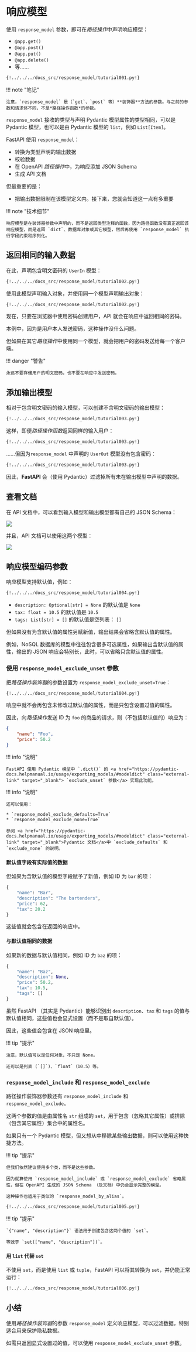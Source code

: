# 响应模型

使用 `response_model` 参数，即可在*路径操作*中声明响应模型：

* `@app.get()`
* `@app.post()`
* `@app.put()`
* `@app.delete()`
* 等……

```Python hl_lines="17"
{!../../../docs_src/response_model/tutorial001.py!}
```

!!! note "笔记"

    注意，`response_model` 是（`get`、`post` 等）**装饰器**方法的参数。与之前的参数和请求体不同，不是*路径操作函数*的参数。

`response_model` 接收的类型与声明 Pydantic 模型属性的类型相同，可以是 Pydantic 模型，也可以是由 Pydantic 模型的 `list`，例如 `List[Item]`。

FastAPI 使用 `response_model`：

* 转换为类型声明的输出数据
* 校验数据
* 在 OpenAPI *路径操作*中，为响应添加 JSON Schema
* 生成 API 文档

但最重要的是：

* 把输出数据限制在该模型定义内。接下来，您就会知道这一点有多重要

!!! note "技术细节"

    响应模型是在装饰器参数中声明的，而不是返回类型注释的函数，因为路径函数没有真正返回该响应模型，而是返回 `dict`、数据库对象或其它模型，然后再使用 `response_model` 执行字段约束和序列化。

## 返回相同的输入数据

在此，声明包含明文密码的 `UserIn` 模型：

```Python hl_lines="9  11"
{!../../../docs_src/response_model/tutorial002.py!}
```

使用此模型声明输入对象，并使用同一个模型声明输出对象：

```Python hl_lines="17-18"
{!../../../docs_src/response_model/tutorial002.py!}
```

现在，只要在浏览器中使用密码创建用户，API 就会在响应中返回相同的密码。

本例中，因为是用户本人发送密码，这种操作没什么问题。

但如果在其它*路径操作*中使用同一个模型，就会把用户的密码发送给每一个客户端。

!!! danger "警告"

    永远不要存储用户的明文密码，也不要在响应中发送密码。

## 添加输出模型

相对于包含明文密码的输入模型，可以创建不含明文密码的输出模型：

```Python hl_lines="9  11  16"
{!../../../docs_src/response_model/tutorial003.py!}
```

这样，即便*路径操作函数*返回同样的输入用户：

```Python hl_lines="24"
{!../../../docs_src/response_model/tutorial003.py!}
```

……但因为`response_model` 中声明的 `UserOut` 模型没有包含密码：

```Python hl_lines="22"
{!../../../docs_src/response_model/tutorial003.py!}
```

因此，**FastAPI** 会（使用 Pydantic）过滤掉所有未在输出模型中声明的数据。

## 查看文档

在 API 文档中，可以看到输入模型和输出模型都有自己的 JSON Schema：

<img src="/img/tutorial/response-model/image01.png">

并且，API 文档可以使用这两个模型：

<img src="/img/tutorial/response-model/image02.png">

## 响应模型编码参数

响应模型支持默认值，例如：

```Python hl_lines="11  13-14"
{!../../../docs_src/response_model/tutorial004.py!}
```

* `description: Optional[str] = None` 的默认值是 `None`
* `tax: float = 10.5` 的默认值是 `10.5`
* `tags: List[str] = []` 的默认值是空列表： `[]`

但如果没有为含默认值的属性另赋新值，输出结果会省略含默认值的属性。

例如，NoSQL 数据库的模型中往往包含很多可选属性，如果输出含默认值的属性，输出的 JSON 响应会特别长，此时，可以省略只含默认值的属性。

### 使用 `response_model_exclude_unset` 参数

把*路径操作装饰器*的参数设置为 `response_model_exclude_unset=True`：

```Python hl_lines="24"
{!../../../docs_src/response_model/tutorial004.py!}
```

响应中就不会再包含未修改过默认值的属性，而是只包含设置过值的属性。

因此，向*路径操作*发送 ID 为 `foo` 的商品的请求，则（不包括默认值的）响应为：

```JSON
{
    "name": "Foo",
    "price": 50.2
}
```

!!! info "说明"

    FastAPI 使用 Pydantic 模型中 `.dict()` 的 <a href="https://pydantic-docs.helpmanual.io/usage/exporting_models/#modeldict" class="external-link" target="_blank"> `exclude_unset` 参数</a> 实现此功能。

!!! info "说明"

    还可以使用：
    
    * `response_model_exclude_defaults=True`
    * `response_model_exclude_none=True`
    
    参阅 <a href="https://pydantic-docs.helpmanual.io/usage/exporting_models/#modeldict" class="external-link" target="_blank">Pydantic 文档</a>中 `exclude_defaults` 和 `exclude_none` 的说明。

#### 默认值字段有实际值的数据

但如果为含默认值的模型字段赋予了新值，例如 ID 为 `bar` 的项：

```Python hl_lines="3  5"
{
    "name": "Bar",
    "description": "The bartenders",
    "price": 62,
    "tax": 20.2
}
```

这些值就会包含在返回的响应中。

#### 与默认值相同的数据

如果新的数据与默认值相同，例如 ID 为 `baz` 的项：

```Python hl_lines="3  5-6"
{
    "name": "Baz",
    "description": None,
    "price": 50.2,
    "tax": 10.5,
    "tags": []
}
```

虽然 FastAPI （其实是 Pydantic）能够识别出 `description`、`tax` 和 `tags` 的值与默认值相同，这些值也会显式设置（而不是取自默认值）。

因此，这些值会包含在 JSON 响应里。

!!! tip "提示"

    注意，默认值可以是任何对象，不只是 None。
    
    还可以是列表 (`[]`)、`float`（10.5）等。

### `response_model_include` 和 `response_model_exclude`

路径操作装饰器参数还有 `response_model_include` 和 `response_model_exclude`。

这两个参数的值是由属性名 `str` 组成的 `set`，用于包含（忽略其它属性）或排除（包含其它属性）集合中的属性名。

如果只有一个 Pydantic 模型，但又想从中移除某些输出数据，则可以使用这种快捷方法。

!!! tip "提示"

    但我们依然建议使用多个类，而不是这些参数。
    
    因为就算使用 `response_model_include` 或 `response_model_exclude` 省略属性，但在 OpenAPI 生成的 JSON Schema （及文档）中仍会显示完整的模型。
    
    这种操作也适用于类似的 `response_model_by_alias`。

```Python hl_lines="31  37"
{!../../../docs_src/response_model/tutorial005.py!}
```

!!! tip "提示"

    `{"name", "description"}` 语法用于创建包含这两个值的 `set`。
    
    等效于 `set(["name", "description"])`。

#### 用 `list` 代替 `set`

不使用 `set`，而是使用 `list` 或 `tuple`，FastAPI 可以将其转换为 `set`，并仍能正常运行：

```Python hl_lines="31  37"
{!../../../docs_src/response_model/tutorial006.py!}
```

## 小结

使用*路径操作装饰器*的参数 `response_model` 定义响应模型，可以过滤数据，特别适合用来保护隐私数据。

如需只返回显式设置过的值，可以使用 `response_model_exclude_unset` 参数。
